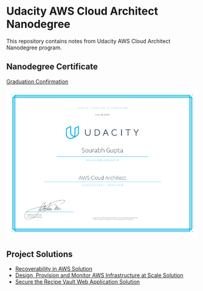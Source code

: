 # Udacity AWS Cloud Architect Nanodegree

This repository contains notes from Udacity AWS Cloud Architect Nanodegree program.

## Nanodegree Certificate

[Graduation Confirmation](https://confirm.udacity.com/5FJUGKQD)

<p align="center">
  <img src="nanodegree-certificate.PNG" width="700" align="center">
</p>

## Project Solutions

-   [Recoverability in AWS Solution](https://github.com/sourabhgupta385/udacity-project-recoverability-in-aws)
-   [Design, Provision and Monitor AWS Infrastructure at Scale Solution](https://github.com/sourabhgupta385/udacity-project-design-for-performance-and-scalability)
-   [Secure the Recipe Vault Web Application Solution](https://github.com/sourabhgupta385/udacity-project-securing-recipe-vault-web-app)
